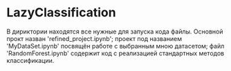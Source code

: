 # LazyClassification

В дириктории находятся все нужные для запуска кода файлы. Основной прокт назван 'refined_project.ipynb'; проект под названием
'MyDataSet.ipynb' посвящён работе с выбранным мною датасетом; файл 'RandomForest.ipynb' содержит код с реализацией стандартных
методов классификации.
